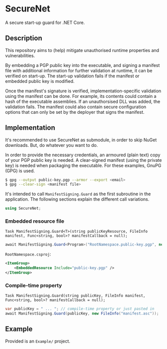 
# SecureNet

A secure start-up guard for .NET Core.

## Description

This repository aims to (help) mitigate unauthorised runtime properties and vulnerabilities.

By embedding a PGP public key into the executable, and signing a manifest file with additional
information for further validation at runtime, it can be verified on start-up. The start-up
validation fails if the manifest or embedded public key is modified.

Once the manifest's signature is verified, implementation-specific validation using the manifest can
be done. For example, its contents could contain a hash of the executable assemblies. If an
unauthorsised DLL was added, the validation fails. The manifest could also contain secure
configuration options that can only be set by the deployer that signs the manifest.

## Implementation

It's recommended to use SecureNet as submodule, in order to skip NuGet downloads. But, do whatever
you want to do.

In order to provide the necessary credentials, an armoured (plain text) copy of your PGP public key
is needed. A clear-signed manifest (using the private key) is needed when packaging the executable.
For these examples, GnuPG (GPG) is used.

```bash
$ gpg --output public-key.pgp --armor --export <email>
$ gpg --clear-sign <manifest file>
```

It's intended to call `ManifestSigning.Guard` as the first subroutine in the application. The
following sections explain the different call variations.

```cs
using SecureNet;
```

### Embedded resource file

`Task ManifestSigning.Guard<T>(string publicKeyResource, FileInfo manifest, Func<string, bool>? manifestCallback = null);`

```cs
await ManifestSigning.Guard<Program>("RootNamespace.public-key.pgp", new FileInfo("manifest.asc"));
```

`RootNamespace.csproj`:

```xml
<ItemGroup>
    <EmbeddedResource Include="public-key.pgp" />
</ItemGroup>
```

### Compile-time property

`Task ManifestSigning.Guard(string publicKey, FileInfo manifest, Func<string, bool>? manifestCallback = null);`

```cs
var publicKey = " ... "; // compile-time property or just pasted in
await ManifestSigning.Guard(publicKey, new FileInfo("manifest.asc"));
```

## Example

Provided is an `Example/` project.
